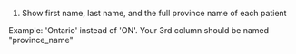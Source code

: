 1. Show first name, last name, and the full province name of each patient  

Example: 'Ontario' instead of 'ON'. Your 3rd column should be named "province_name"
